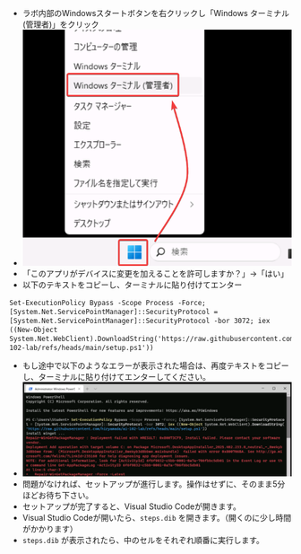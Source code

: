 - ラボ内部のWindowsスタートボタンを右クリックし「Windows ターミナル(管理者)」をクリック
- ![alt text](image-1.png)
- 「このアプリがデバイスに変更を加えることを許可しますか？」→「はい」
- 以下のテキストをコピーし、ターミナルに貼り付けてエンター

```pwsh
Set-ExecutionPolicy Bypass -Scope Process -Force; [System.Net.ServicePointManager]::SecurityProtocol = [System.Net.ServicePointManager]::SecurityProtocol -bor 3072; iex ((New-Object System.Net.WebClient).DownloadString('https://raw.githubusercontent.com/hiryamada/ai-102-lab/refs/heads/main/setup.ps1'))
```

- もし途中で以下のようなエラーが表示された場合は、再度テキストをコピーし、ターミナルに貼り付けてエンターしてください。
- ![alt text](image.png)
- 問題がなければ、セットアップが進行します。操作はせずに、そのまま5分ほどお待ち下さい。
- セットアップが完了すると、Visual Studio Codeが開きます。
- Visual Studio Codeが開いたら、`steps.dib` を開きます。（開くのに少し時間がかかります）
- `steps.dib` が表示されたら、中のセルをそれぞれ順番に実行します。


